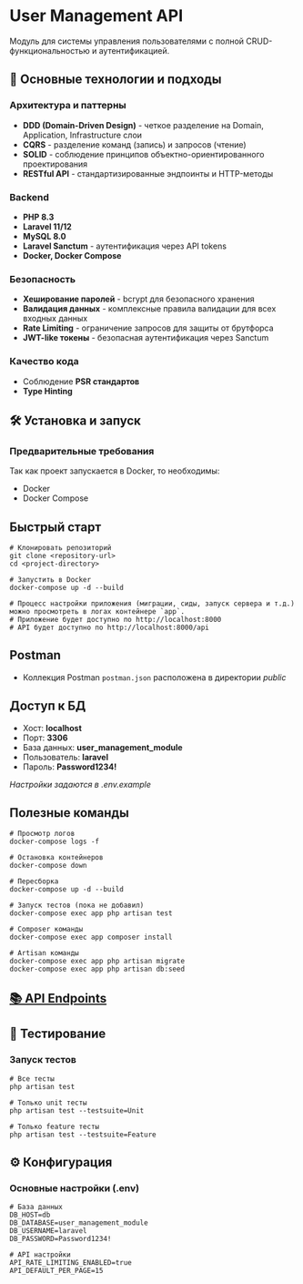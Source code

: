 # User Management API

Модуль для системы управления пользователями с полной CRUD-функциональностью и аутентификацией.

## 🚀 Основные технологии и подходы

### Архитектура и паттерны
- **DDD (Domain-Driven Design)** - четкое разделение на Domain, Application, Infrastructure слои
- **CQRS** - разделение команд (запись) и запросов (чтение)
- **SOLID** - соблюдение принципов объектно-ориентированного проектирования
- **RESTful API** - стандартизированные эндпоинты и HTTP-методы

### Backend

- **PHP 8.3**
- **Laravel 11/12**
- **MySQL 8.0**
- **Laravel Sanctum** - аутентификация через API tokens
- **Docker, Docker Compose**

### Безопасность
- **Хеширование паролей** - bcrypt для безопасного хранения
- **Валидация данных** - комплексные правила валидации для всех входных данных
- **Rate Limiting** - ограничение запросов для защиты от брутфорса
- **JWT-like токены** - безопасная аутентификация через Sanctum

### Качество кода
- Соблюдение **PSR стандартов**
- **Type Hinting**

## 🛠 Установка и запуск

### Предварительные требования
Так как проект запускается в Docker, то необходимы:
- Docker
- Docker Compose

## Быстрый старт

```shell
# Клонировать репозиторий
git clone <repository-url>
cd <project-directory>

# Запустить в Docker
docker-compose up -d --build

# Процесс настройки приложения (миграции, сиды, запуск сервера и т.д.) можно просмотреть в логах контейнере `app`.
# Приложение будет доступно по http://localhost:8000
# API будет доступно по http://localhost:8000/api
```

## Postman
- Коллекция Postman `postman.json` расположена в директории _public_

## Доступ к БД
- Хост: **localhost**
- Порт: **3306**
- База данных: **user_management_module**
- Пользователь: **laravel**
- Пароль: **Password1234!**

_Настройки задаются в .env.example_

## Полезные команды

```
# Просмотр логов
docker-compose logs -f

# Остановка контейнеров
docker-compose down

# Пересборка
docker-compose up -d --build

# Запуск тестов (пока не добавил)
docker-compose exec app php artisan test

# Composer команды
docker-compose exec app composer install

# Artisan команды
docker-compose exec app php artisan migrate
docker-compose exec app php artisan db:seed
```

## [📚 API Endpoints](Endpoints.md)

## 🧪 Тестирование

### Запуск тестов
```shell
# Все тесты
php artisan test

# Только unit тесты
php artisan test --testsuite=Unit

# Только feature тесты  
php artisan test --testsuite=Feature
```

## ⚙️ Конфигурация

### Основные настройки (.env)
```dotenv
# База данных
DB_HOST=db
DB_DATABASE=user_management_module
DB_USERNAME=laravel
DB_PASSWORD=Password1234!

# API настройки
API_RATE_LIMITING_ENABLED=true
API_DEFAULT_PER_PAGE=15
```

